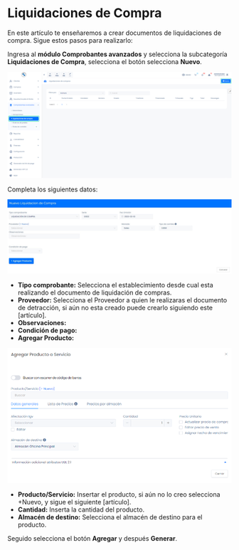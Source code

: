# Liquidaciones de Compra

En este artículo te enseñaremos a crear documentos de liquidaciones de compra. Sigue estos pasos para realizarlo:

Ingresa al **módulo Comprobantes avanzados** y selecciona la subcategoría **Liquidaciones de Compra**, selecciona el botón selecciona **Nuevo**.

![Alt text](img/liquidacipon1.jpg)

Completa los siguientes datos:

![Alt text](img/liquidacipon2.jpg)

- **Tipo comprobante:** Selecciona el establecimiento desde cual esta realizando el documento de liquidación de compras.
- **Proveedor:** Selecciona el Proveedor a quien le realizaras el documento de detracción, si aún no esta creado puede crearlo siguiendo este [artículo].
- **Observaciones:**
- **Condición de pago:**
- **Agregar Producto:**

![Alt text](img/descarga.png)

- **Producto/Servicio:** Insertar el producto, si aún no lo creo selecciona +Nuevo, y sigue el siguiente [artículo].
- **Cantidad:** Inserta la cantidad del producto.
- **Almacén de destino:** Selecciona el almacén de destino para el producto.

Seguido selecciona el botón **Agregar** y después **Generar**.

